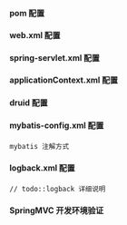#### pom 配置

#### web.xml 配置

#### spring-servlet.xml 配置

#### applicationContext.xml 配置

#### druid 配置

#### mybatis-config.xml 配置

```
mybatis 注解方式
```



#### logback.xml 配置

```
// todo::logback 详细说明
```

#### SpringMVC 开发环境验证

